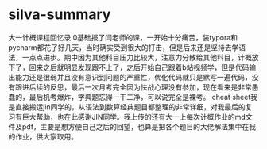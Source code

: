 # silva-summary
大一计概课程回忆录
0基础报了闫老师的课，一开始十分痛苦，装typora和pycharm都花了好几天，当时确实受到很大的打击，但是后来还是坚持去学语法，一点点进步。期中因为其他科目压力比较大，注意力分散给其他科目，计概放下了，回来之后就明显发现跟不上了，之后开始自己跟着b站视频学，但是代码输出能力还是很弱并且没有意识到问题的严重性，优化代码就只是默写一遍代码，没有跟进后续的反思，最后一次月考完全因为怯战心理没有参加，现在看来是非常愚蠢的，最后机考爆炸，字典题忘得一干二净，可以说完全是裸考。
cheat sheet我是直接搬运jin同学的，从语法到数算经典题目都整理的非常详细，对我最后的复习有巨大帮助，也在此感谢JIN同学。我上传的还有大一上每次计概作业的md文件及pdf，主要是想方便自己之后的回望，也算是把各个题目的大佬解法集中在我的作业，供大家取用。

